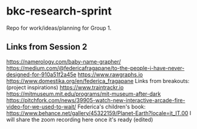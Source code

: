 # bkc-research-sprint

Repo for work/ideas/planning for Group 1.

## Links from Session 2
https://namerology.com/baby-name-grapher/
https://medium.com/@federicafragapane/to-the-people-i-have-never-designed-for-910a51f2a45e
https://www.rawgraphs.io
https://www.domestika.org/en/federica_fragapane
Links from breakouts:
(project inspirations)
https://www.traintrackr.io
https://mitmuseum.mit.edu/programs/mit-museum-after-dark
https://pitchfork.com/news/39905-watch-new-interactive-arcade-fire-video-for-we-used-to-wait/
Federica's children's book: https://www.behance.net/gallery/45322159/Planet-Earth?locale=it_IT.00
I will share the zoom recording here once it's ready (edited) 

